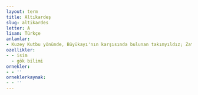 ```yaml
---
layout: term
title: Altıkardeş
slug: altikardes
letter: A
lisan: Türkçe
anlamlar:
- Kuzey Kutbu yönünde, Büyükayı'nın karşısında bulunan takımyıldız; Zatülkürsi
ozellikler:
- - isim
  - gök bilimi
ornekler:
- - ''
orneklerkaynak:
- - ''
---
```

